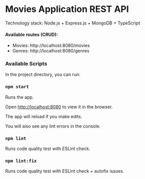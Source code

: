 # Movies Application REST API

Technology stack: Node.js + Express.js + MongoDB + TypeScript

#### Available routes (CRUD):

- Movies: http://localhost:8080/movies
- Genres: http://localhost:8080/genres

### Available Scripts

In the project directory, you can run:

### `npm start`

Runs the app.

Open [http://localhost:8080](http://localhost:8080) to view it in the browser.

The app will reload if you make edits.

You will also see any lint errors in the console.

### `npm lint`

Runs code quality test with ESLint check.

### `npm lint:fix`

Runs code quality test with ESLint check + autofix issues.




